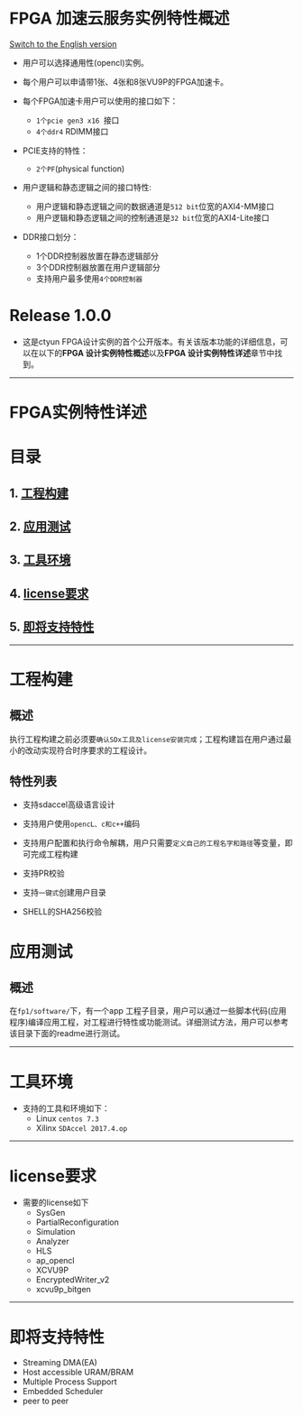# FPGA 加速云服务实例特性概述
[Switch to the English version](./release_note.md)

* 用户可以选择通用性(opencl)实例。  

* 每个用户可以申请带1张、4张和8张VU9P的FPGA加速卡。

* 每个FPGA加速卡用户可以使用的接口如下：
  - `1个pcie gen3 x16 `接口    
  - `4个ddr4` RDIMM接口

* PCIE支持的特性：
  - `2个PF`(physical function)

* 用户逻辑和静态逻辑之间的接口特性:
  - 用户逻辑和静态逻辑之间的数据通道是`512 bit`位宽的AXI4-MM接口
  - 用户逻辑和静态逻辑之间的控制通道是`32 bit`位宽的AXI4-Lite接口


* DDR接口划分：
  - 1个DDR控制器放置在静态逻辑部分
  - 3个DDR控制器放置在用户逻辑部分
  - 支持用户最多使用`4个DDR控制器`

# Release 1.0.0
- 这是ctyun FPGA设计实例的首个公开版本。有关该版本功能的详细信息，可以在以下的**FPGA 设计实例特性概述**以及**FPGA 设计实例特性详述**章节中找到。

---
# FPGA实例特性详述

# 目录

## 1. [工程构建](#工程构建)
## 2. [应用测试](#应用测试)
## 3. [工具环境](#工具环境)
## 4. [license要求](#license要求)
## 5. [即将支持特性](#即将支持特性)
***
<a name="工程构建"></a>
# 工程构建

## 概述
执行工程构建之前必须要`确认SDx工具及license安装完成`；工程构建旨在用户通过最小的改动实现符合时序要求的工程设计。

## 特性列表

* 支持sdaccel高级语言设计

* 支持用户使用`opencL、c和c++`编码

* 支持用户配置和执行命令解耦，用户只需要`定义自己的工程名字和路径`等变量，即可完成工程构建

* 支持PR校验

* 支持`一键式`创建用户目录

* SHELL的SHA256校验


<a name="应用测试"></a>

# 应用测试

## 概述

在`fp1/software/`下，有一个app 工程子目录，用户可以通过一些脚本代码(应用程序)编译应用工程，对工程进行特性或功能测试。详细测试方法，用户可以参考该目录下面的readme进行测试。

---

<a name="工具环境"></a>

# 工具环境

* 支持的工具和环境如下：
  - Linux `centos 7.3`  
  - Xilinx `SDAccel 2017.4.op` 

---

<a name="license要求"></a>

# license要求
* 需要的license如下      
  - SysGen  
  - PartialReconfiguration  
  - Simulation  
  - Analyzer  
  - HLS  
  - ap_opencl  
  - XCVU9P  
  - EncryptedWriter_v2  
  - xcvu9p_bitgen  

---
<a name="即将支持特性"></a>

# 即将支持特性

* Streaming DMA(EA)
* Host accessible URAM/BRAM
* Multiple Process Support
* Embedded Scheduler
* peer to peer
